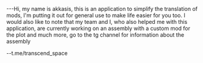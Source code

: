 ---Hi, my name is akkasis, this is an application to simplify the translation of mods, I'm putting it out for general use to make life easier for you too. I would also like to note that my team and I, who also helped me with this application, are currently working on an assembly with a custom mod for the plot and much more, go to the tg channel for information about the assembly 


--t.me/transcend_space

